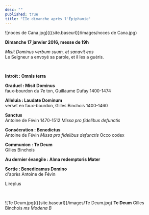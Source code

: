 ```yaml
---
desc: ""
published: true
title: "IIe dimanche après l'Épiphanie"
---
```


  
![noces de Cana.jpg]({{site.baseurl}}/images/noces de Cana.jpg)



**Dimanche 17 janvier 2016, messe de 19h**

*Misit Dominus verbum suum, et sanavit eos*  
Le Seigneur a envoyé sa parole, et il les a guéris.

&nbsp;

**Introït : Omnis terra**

**Graduel : Misit Dominus**  
faux-bourdon du 7e ton, Guillaume Dufay 1400-1474

**Alleluia : Laudate Dominum**  
verset en faux-bourdon, Gilles Binchois 1400-1460

**Sanctus**  
Antoine de Févin 1470-1512 *Missa pro fidelibus defunctis*
 
**Consécration : Benedictus**  
Antoine de Févin *Missa pro fidelibus defunctis* Occo codex

**Communion : Te Deum**  
Gilles Binchois

**Au dernier évangile : Alma redemptoris Mater** 

**Sortie : Benedicamus Domino**  
d'après Antoine de Févin

Lireplus

&nbsp;

![Te Deum.jpg]({{site.baseurl}}/images/Te Deum.jpg)
**Te Deum** Gilles Binchois *ms Modena B*
